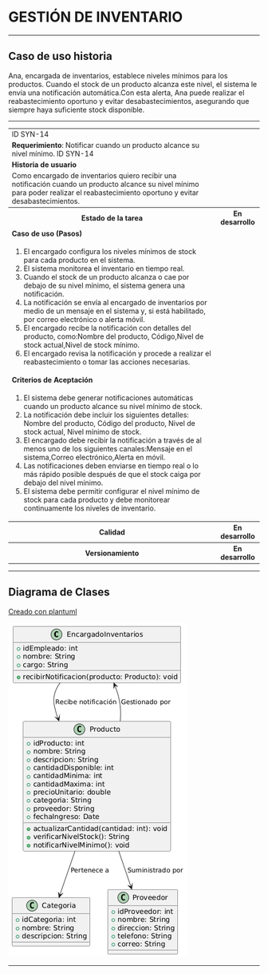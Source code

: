 # GESTIÓN DE INVENTARIO

------

## Caso de uso historia 
Ana, encargada de inventarios, establece niveles mínimos para los productos. Cuando el stock de un producto alcanza este nivel, el sistema le envía una notificación automática.Con esta alerta, Ana puede realizar el reabastecimiento oportuno y evitar desabastecimientos, asegurando que siempre haya suficiente stock disponible.

---

<table id="customers">
  <tr class="idtext principal">
    <td>ID SYN-14</td>
  </tr>
  <tr class="single text">
    <td><strong>Requerimiento</strong>: Notificar cuando un producto alcance su nivel mínimo. ID SYN-14</td>
  </tr>
  <tr class="single gray">
    <td><strong>Historia de usuario</strong></td>
  </tr>
  <tr class="single text">
    <td>Como encargado de inventarios quiero recibir una notificación cuando un producto alcance su nivel mínimo para poder realizar el reabastecimiento oportuno y evitar desabastecimientos.</td>
  </tr>
  <tr class="duo">
    <th class="gray"><strong>Estado de la tarea</strong></th>
    <th>En desarrollo</th>
  </tr>
  <tr class="single gray">
    <td><strong>Caso de uso (Pasos)</strong></td>
  </tr>
  <tr class="single text">
    <td>
        <ol>
            <li>El encargado configura los niveles mínimos de stock para cada producto en el sistema.</li>
            <li>El sistema monitorea el inventario en tiempo real.</li>
            <li>Cuando el stock de un producto alcanza o cae por debajo de su nivel mínimo, el sistema genera una notificación.</li>
            <li>La notificación se envía al encargado de inventarios por medio de un mensaje en el sistema y, si está habilitado, por correo electrónico o alerta móvil.</li>
            <li>El encargado recibe la notificación con detalles del producto, como:Nombre del producto, Código,Nivel de stock actual,Nivel de stock mínimo.</li>
            <li>El encargado revisa la notificación y procede a realizar el reabastecimiento o tomar las acciones necesarias.</li>
    </td>
  </tr>
  <tr class="single gray">
    <td><strong>Criterios de Aceptación</strong></td>
  </tr>
  <tr class="single text">
    <td>
        <ol>
            <li>El sistema debe generar notificaciones automáticas cuando un producto alcance su nivel mínimo de stock.</li>
            <li>La notificación debe incluir los siguientes detalles: Nombre del producto, Código del producto, Nivel de stock actual, Nivel mínimo de stock.</li>
            <li>El encargado debe recibir la notificación a través de al menos uno de los siguientes canales:Mensaje en el sistema,Correo electrónico,Alerta en móvil.</li>
            <li>Las notificaciones deben enviarse en tiempo real o lo más rápido posible después de que el stock caiga por debajo del nivel mínimo.</li>
            <li>El sistema debe permitir configurar el nivel mínimo de stock para cada producto y debe monitorear continuamente los niveles de inventario.</li>
        </ol>
    </td>
  </tr>
 <tr class="duo">
    <th class="gray"><strong>Calidad</strong></th>
    <th>En desarrollo</th>
  </tr>
  <tr class="duo">
    <th class="gray"><strong>Versionamiento</strong></th>
    <th>En desarrollo</th>
  </tr>
</table>


---
## Diagrama de Clases
[Creado con plantuml](https://plantuml.com/es/)

![Image title](./assets/images/syn-16.png)

---
